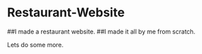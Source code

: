 # Restaurant-Website
##I made a restaurant website.
##I made it all by me from scratch.

Lets do some more.
